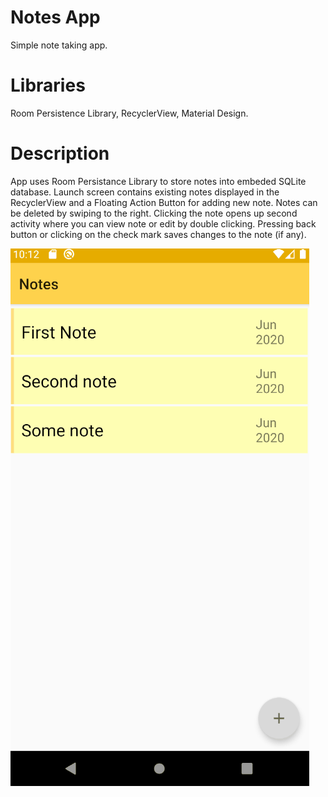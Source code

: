 # Notes App
Simple note taking app.

# Libraries
Room Persistence Library, RecyclerView, Material Design.

# Description
App uses Room Persistance Library to store notes into embeded SQLite database. Launch screen contains existing notes displayed in the RecyclerView and a Floating Action Button for adding new note. Notes can be deleted by swiping to the right. Clicking the note opens up second activity where you can view note or edit by double clicking. Pressing back button or clicking on the check mark saves changes to the note (if any).

![Notes App Demo](demo/notes_app_screen.gif)
